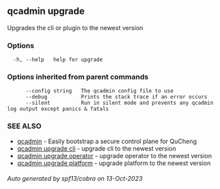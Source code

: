 ## qcadmin upgrade

Upgrades the cli or plugin to the newest version

### Options

```
  -h, --help   help for upgrade
```

### Options inherited from parent commands

```
      --config string   The qcadmin config file to use
      --debug           Prints the stack trace if an error occurs
      --silent          Run in silent mode and prevents any qcadmin log output except panics & fatals
```

### SEE ALSO

* [qcadmin](qcadmin.md)	 - Easily bootstrap a secure control plane for QuCheng
* [qcadmin upgrade cli](qcadmin_upgrade_cli.md)	 - upgrade cli to the newest version
* [qcadmin upgrade operator](qcadmin_upgrade_operator.md)	 - upgrade operator to the newest version
* [qcadmin upgrade platform](qcadmin_upgrade_platform.md)	 - upgrade platform to the newest version

###### Auto generated by spf13/cobra on 13-Oct-2023
